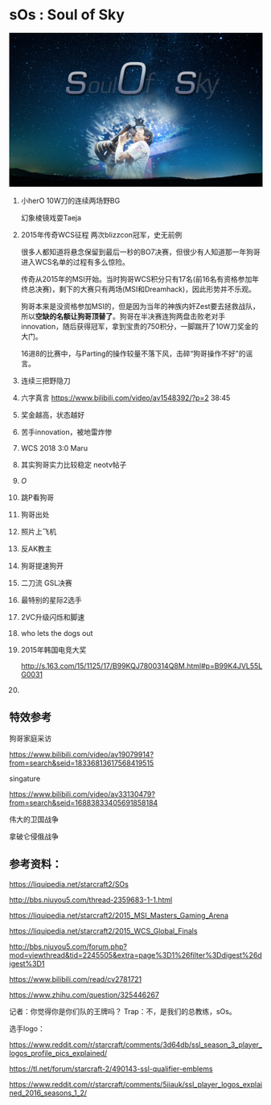 # sOs : Soul of Sky

![sos2](assets/sos2.jpg)

1. 小herO 10W刀的连续两场野BG

   幻象棱镜戏耍Taeja

2. 2015年传奇WCS征程 两次blizzcon冠军，史无前例

   很多人都知道将悬念保留到最后一秒的BO7决赛，但很少有人知道那一年狗哥进入WCS名单的过程有多么惊险。

   传奇从2015年的MSI开始。当时狗哥WCS积分只有17名(前16名有资格参加年终总决赛)，剩下的大赛只有两场(MSI和Dreamhack)，因此形势并不乐观。

   狗哥本来是没资格参加MSI的，但是因为当年的神族内奸Zest要去拯救战队，所以**空缺的名额让狗哥顶替了**。狗哥在半决赛连狗两盘击败老对手innovation，随后获得冠军，拿到宝贵的750积分，一脚踹开了10W刀奖金的大门。

   16进8的比赛中，与Parting的操作较量不落下风，击碎“狗哥操作不好”的谣言。

3. 连续三把野隐刀

4. 六字真言 https://www.bilibili.com/video/av1548392/?p=2 38:45

5. 奖金越高，状态越好

6. 苦手innovation，被地雷炸惨

7. WCS 2018 3:0 Maru

8. 其实狗哥实力比较稳定 neotv帖子

9. $O$

10. 跳P看狗哥

11. 狗哥出处

12. 照片上飞机

13. 反AK教主

14. 狗哥提速狗开

15. 二刀流 GSL决赛

16. 最特别的星际2选手

17. 2VC升级闪烁和脚速

18. who lets the dogs out

19. 2015年韩国电竞大奖

    http://s.163.com/15/1125/17/B99KQJ7800314Q8M.html#p=B99K4JVL55LG0031

20. 



## 特效参考

狗哥家庭采访 

https://www.bilibili.com/video/av19079914?from=search&seid=18336813617568419515

singature 

https://www.bilibili.com/video/av33130479?from=search&seid=16883833405691858184

伟大的卫国战争

拿破仑侵俄战争



## 参考资料：

https://liquipedia.net/starcraft2/SOs

http://bbs.niuyou5.com/thread-2359683-1-1.html

https://liquipedia.net/starcraft2/2015_MSI_Masters_Gaming_Arena

https://liquipedia.net/starcraft2/2015_WCS_Global_Finals

http://bbs.niuyou5.com/forum.php?mod=viewthread&tid=2245505&extra=page%3D1%26filter%3Ddigest%26digest%3D1

https://www.bilibili.com/read/cv2781721



https://www.zhihu.com/question/325446267

记者：你觉得你是你们队的王牌吗？  Trap：不，是我们的总教练，sOs。



选手logo：

https://www.reddit.com/r/starcraft/comments/3d64db/ssl_season_3_player_logos_profile_pics_explained/

https://tl.net/forum/starcraft-2/490143-ssl-qualifier-emblems

 https://www.reddit.com/r/starcraft/comments/5iiauk/ssl_player_logos_explained_2016_seasons_1_2/  